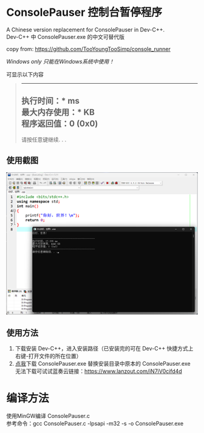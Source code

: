 # ConsolePauser 控制台暂停程序

A Chinese version replacement for ConsolePauser in Dev-C++.   
Dev-C++ 中 ConsolePauser.exe 的中文可替代版  

copy from: <https://github.com/TooYoungTooSimp/console_runner>  

*Windows only 只能在Windows系统中使用！*  

可显示以下内容  
> -----------------------------------------------  
> 执行时间：\* ms  
> 最大内存使用：\* KB  
> 程序返回值：0 (0x0)  
> -----------------------------------------------  
> 请按任意键继续. . .  


## 使用截图
![使用截图](./use.png)  

## 使用方法
1. 下载安装 Dev-C++，进入安装路径（已安装完的可在 Dev-C++ 快捷方式上右键-打开文件的所在位置）  
2. [点我](https://github.com/xkk1/ConsolePauser/releases/download/v0.0.1/ConsolePauser.exe)下载 ConsolePauser.exe 替换安装目录中原本的 ConsolePauser.exe  
无法下载可试试蓝奏云链接：<https://www.lanzout.com/iN7iV0cifd4d>  
  
# 编译方法
使用MinGW编译 ConsolePauser.c  
参考命令：gcc ConsolePauser.c -lpsapi -m32 -s -o ConsolePauser.exe
